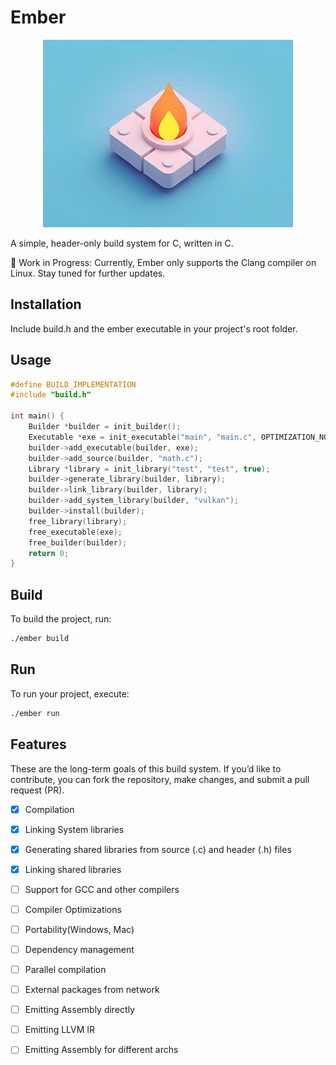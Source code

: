 # Ember
<p align="center">
  <img src="images/ember.png" alt="Ember">
</p>


A simple, header-only build system for C, written in C.

🚧 Work in Progress: Currently, Ember only supports the Clang compiler on Linux. Stay tuned for further updates.

## Installation
Include build.h and the ember executable in your project's root folder.

## Usage

```c
#define BUILD_IMPLEMENTATION
#include "build.h"

int main() {
    Builder *builder = init_builder();
    Executable *exe = init_executable("main", "main.c", OPTIMIZATION_NONE);
    builder->add_executable(builder, exe);
    builder->add_source(builder, "math.c");
    Library *library = init_library("test", "test", true);
    builder->generate_library(builder, library);
    builder->link_library(builder, library);
    builder->add_system_library(builder, "vulkan");
    builder->install(builder);
    free_library(library);
    free_executable(exe);
    free_builder(builder);
    return 0;
}
```

## Build
To build the project, run:

```bash
./ember build
```

## Run
To run your project, execute:

```bash
./ember run
```
## Features

These are the long-term goals of this build system. If you’d like to contribute, you can fork the repository, make changes, and submit a pull request (PR).

- [x] Compilation
- [x] Linking System libraries
- [x] Generating shared libraries from source (.c) and header (.h) files
- [x] Linking shared libraries
- [ ] Support for GCC and other compilers
- [ ] Compiler Optimizations
- [ ] Portability(Windows, Mac)
- [ ] Dependency management
- [ ] Parallel compilation
- [ ] External packages from network
- [ ] Emitting Assembly directly
- [ ] Emitting LLVM IR
- [ ] Emitting Assembly for different archs

